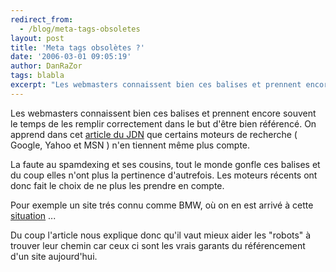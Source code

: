 ```yaml
---
redirect_from:
  - /blog/meta-tags-obsoletes
layout: post
title: 'Meta tags obsolètes ?'
date: '2006-03-01 09:05:19'
author: DanRaZor
tags: blabla
excerpt: "Les webmasters connaissent bien ces balises et prennent encore souvent le temps de les remplir correctement dans le but d'être bien référencé.     \nOn apprend dans cet [article du JDN](http://solutions.journaldunet.com/0602/060224-usage-metatags.shtml) que certains moteurs de recherche ( Google, Yahoo et MSN ) n'en tiennent même plus compte.  \n  \n …"
---
```


Les webmasters connaissent bien ces balises et prennent encore souvent le temps de les remplir correctement dans le but d'être bien référencé.
On apprend dans cet [article du JDN](http://solutions.journaldunet.com/0602/060224-usage-metatags.shtml) que certains moteurs de recherche ( Google, Yahoo et MSN ) n'en tiennent même plus compte.

La faute au spamdexing et ses cousins, tout le monde gonfle ces balises et du coup elles n'ont plus la pertinence d'autrefois. Les moteurs récents ont donc fait le choix de ne plus les prendre en compte.

Pour exemple un site trés connu comme BMW, où on en est arrivé à cette [situation](http://www.echosdunet.net/news/index.php?id_news=1879) ...

Du coup l'article nous explique donc qu'il vaut mieux aider les &quot;robots&quot; à trouver leur chemin car ceux ci sont les vrais garants du référencement d'un site aujourd'hui.
